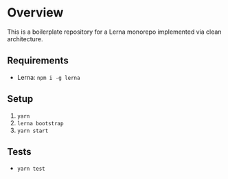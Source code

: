 # Overview

This is a boilerplate repository for a Lerna monorepo implemented via clean architecture.

## Requirements
- Lerna: `npm i -g lerna`

## Setup
1. `yarn`
2. `lerna bootstrap`
3. `yarn start`

## Tests
- `yarn test`
